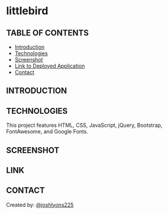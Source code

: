 # littlebird

## TABLE OF CONTENTS

- [Introduction](#INTRODUCTION)
- [Technologies](#TECHNOLOGIES)
- [Screenshot](#SCREENSHOT)
- [Link to Deployed Application](#LINK)
- [Contact](#CONTACT)

## INTRODUCTION

## TECHNOLOGIES

This project features HTML, CSS, JavaScript, jQuery, Bootstrap, FontAwesome, and Google Fonts.

## SCREENSHOT

## LINK

## CONTACT

Created by:
[@joshlyons225](https://github.com/joshlyons225)
